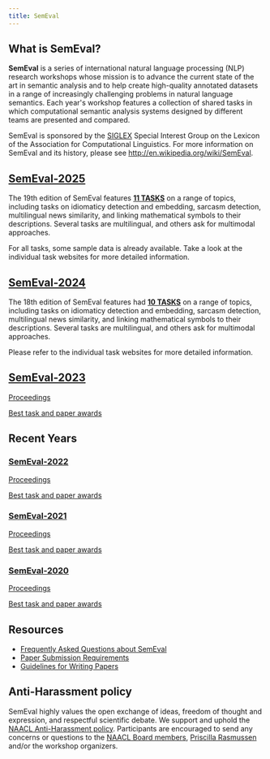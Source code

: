 ```yaml
---
title: SemEval
---
```


## What is SemEval?

__SemEval__ is a series of international natural language processing (NLP) research workshops whose mission is to advance the current state of the art in semantic analysis and to help create high-quality annotated datasets in a range of increasingly challenging problems in natural language semantics. 
Each year's workshop features a collection of shared tasks in which computational semantic analysis systems designed by different teams are presented and compared.

SemEval is sponsored by the [SIGLEX](http://alt.qcri.org/siglex/) Special Interest Group on the Lexicon of the Association for Computational Linguistics.
For more information on SemEval and its history, please see
<http://en.wikipedia.org/wiki/SemEval>.


## [SemEval-2025](https://semeval.github.io/SemEval2025/)

<!--- The [__call for task proposals__](https://semeval.github.io/SemEval2025/cft) is open!--->
The 19th edition of SemEval features [__11 TASKS__](https://semeval.github.io/SemEval2025/tasks.html) on a range of topics, including tasks on idiomaticy detection and embedding, sarcasm detection, multilingual news similarity, and linking mathematical symbols to their descriptions. Several tasks are multilingual, and others ask for multimodal approaches. 

For all tasks, some sample data is already available. Take a look at the individual task websites for more detailed information.


## [SemEval-2024](https://semeval.github.io/SemEval2024/)

The 18th edition of SemEval features had [__10 TASKS__](https://semeval.github.io/SemEval2024/tasks.html) on a range of topics, including tasks on idiomaticy detection and embedding, sarcasm detection, multilingual news similarity, and linking mathematical symbols to their descriptions. Several tasks are multilingual, and others ask for multimodal approaches. 

Please refer to the individual task websites for more detailed information.

## [SemEval-2023](https://semeval.github.io/SemEval2023/)

[Proceedings](https://aclanthology.org/volumes/2023.semeval-1/)

[Best task and paper awards](https://semeval.github.io/SemEval2023/awards)

## Recent Years

### [SemEval-2022](https://semeval.github.io/SemEval2022/)

[Proceedings](https://aclanthology.org/volumes/2022.semeval-1/)

[Best task and paper awards](https://semeval.github.io/SemEval2022/awards)

### [SemEval-2021](https://semeval.github.io/SemEval2021/)

[Proceedings](https://aclanthology.org/volumes/2021.semeval-1/)

[Best task and paper awards](https://semeval.github.io/SemEval2021/awards)

### [SemEval-2020](http://alt.qcri.org/semeval2020/)

[Proceedings](https://aclanthology.org/volumes/2020.semeval-1/)

[Best task and paper awards](https://semeval.github.io/semeval2020-awards.html)



## Resources

- [Frequently Asked Questions about SemEval](/faq.html)
- [Paper Submission Requirements](/paper-requirements.html)
- [Guidelines for Writing Papers](/system-paper-template.html)

## Anti-Harassment policy

SemEval highly values the open exchange of ideas, freedom of thought and expression, and respectful scientific debate. We support and uphold the [NAACL Anti-Harassment policy](http://naacl.org/policies/anti-harassment.html). Participants are encouraged to send any concerns or questions to the [NAACL Board members](http://naacl.org/officers/), [Priscilla Rasmussen](mailto:acl@aclweb.org) and/or the workshop organizers.
 
